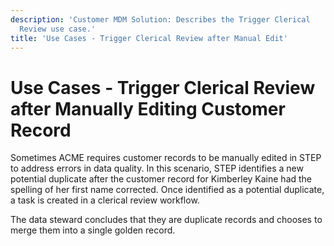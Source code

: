 ```yaml
---
description: 'Customer MDM Solution: Describes the Trigger Clerical
  Review use case.'
title: 'Use Cases - Trigger Clerical Review after Manual Edit'
---
```


Use Cases - Trigger Clerical Review after Manually Editing Customer Record
==========================================================================

Sometimes ACME requires customer records to be manually edited in STEP
to address errors in data quality. In this scenario, STEP identifies a
new potential duplicate after the customer record for Kimberley Kaine
had the spelling of her first name corrected. Once identified as a
potential duplicate, a task is created in a clerical review workflow.

The data steward concludes that they are duplicate records and chooses
to merge them into a single golden record.
